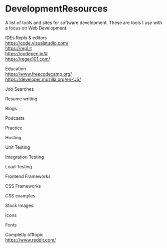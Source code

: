 # DevelopmentResources
A list of tools and sites for software development. These are tools I use with a focus on Web Development.

IDEs Repls & editors  
https://code.visualstudio.com/  
https://repl.it  
https://codepen.io/#  
https://regex101.com/  

Education  
https://www.freecodecamp.org/    
https://developer.mozilla.org/en-US/  

Job Searches

Resume writing

Blogs

Podcasts

Practice

Hosting

Unit Testing

Integration Testing

Load Testing

Frontend Frameworks

CSS Frameworks

CSS examples

Stock Images

Icons

Fonts

Completly offtopic  
https://www.reddit.com/  

